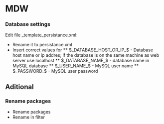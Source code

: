 # MDW

### Database settings

Edit file _template_persistance.xml:
* Rename it to persistance.xml
* Insert correct values for
** $_DATABASE_HOST_OR_IP_$ - Database host name or ip addres; if the database is on the same machine as web server use localhost
** $_DATABASE_NAME_$ - database name in MySQL database
** $_USER_NAME_$ - MySQL user name
** $_PASSWORD_$ - MySQL user password

## Aditional

### Rename packages
* Rename packages
* Rename in filter

